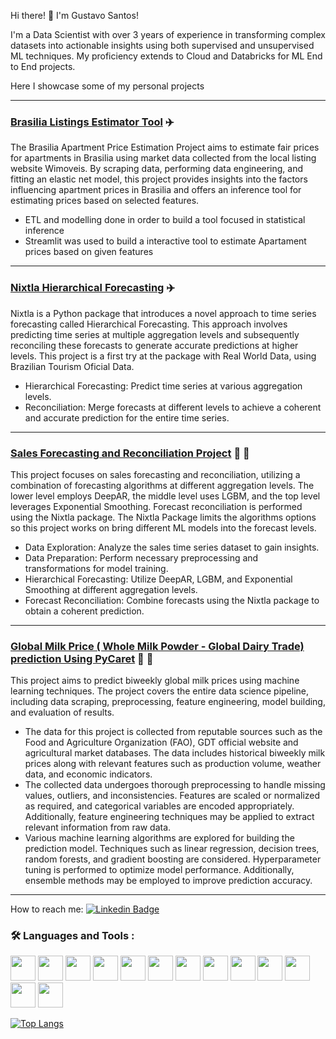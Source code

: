 

Hi there! 👋 I'm Gustavo Santos!

I'm a Data Scientist with over 3 years of experience in transforming complex datasets into actionable insights using both supervised and unsupervised ML techniques. My proficiency extends to Cloud and Databricks for ML End to End projects.

Here I showcase some of my personal projects

---

### [Brasilia Listings Estimator Tool](https://github.com/gustavomfsantos/Wimoveis_project.git) :airplane:
The Brasilia Apartment Price Estimation Project aims to estimate fair prices for apartments in Brasilia using market data collected from the local listing website Wimoveis. By scraping data, performing data engineering, and fitting an elastic net model, this project provides insights into the factors influencing apartment prices in Brasilia and offers an inference tool for estimating prices based on selected features.
  - ETL and modelling done in order to build a tool focused in statistical inference
  - Streamlit was used to build a interactive tool to estimate Apartament prices based on given features

---

### [Nixtla Hierarchical Forecasting](https://github.com/gustavomfsantos/hierarchical_forecast.git) :airplane:
Nixtla is a Python package that introduces a novel approach to time series forecasting called Hierarchical Forecasting. This approach involves predicting time series at multiple aggregation levels and subsequently reconciling these forecasts to generate accurate predictions at higher levels. This project is a first try at the package with Real World Data, using Brazilian Tourism Oficial Data.
  - Hierarchical Forecasting: Predict time series at various aggregation levels.
  - Reconciliation: Merge forecasts at different levels to achieve a coherent and accurate prediction for the entire time series.

---

### [Sales Forecasting and Reconciliation Project](https://github.com/gustavomfsantos/Template_Time_Series.git) :arrow_down_small: :arrow_up_small:
This project focuses on sales forecasting and reconciliation, utilizing a combination of forecasting algorithms at different aggregation levels. The lower level employs DeepAR, the middle level uses LGBM, and the top level leverages Exponential Smoothing. Forecast reconciliation is performed using the Nixtla package. The Nixtla Package limits the algorithms options so this project works on bring different ML models into the forecast levels.
  - Data Exploration: Analyze the sales time series dataset to gain insights.
  - Data Preparation: Perform necessary preprocessing and transformations for model training.
  - Hierarchical Forecasting: Utilize DeepAR, LGBM, and Exponential Smoothing at different aggregation levels.
  - Forecast Reconciliation: Combine forecasts using the Nixtla package to obtain a coherent prediction.

---

### [Global Milk Price ( Whole Milk Powder - Global Dairy Trade) prediction Using PyCaret](https://github.com/gustavomfsantos/Global_Milk_Price.git) 🐄 🥛
This project aims to predict biweekly global milk prices using machine learning techniques. The project covers the entire data science pipeline, including data scraping, preprocessing, feature engineering, model building, and evaluation of results.
  - The data for this project is collected from reputable sources such as the Food and Agriculture Organization (FAO), GDT official website and agricultural market databases. The data includes historical biweekly milk prices along with relevant features such as production volume, weather data, and economic indicators.
  - The collected data undergoes thorough preprocessing to handle missing values, outliers, and inconsistencies. Features are scaled or normalized as required, and categorical variables are encoded appropriately. Additionally, feature engineering techniques may be applied to extract relevant information from raw data.
  - Various machine learning algorithms are explored for building the prediction model. Techniques such as linear regression, decision trees, random forests, and gradient boosting are considered. Hyperparameter tuning is performed to optimize model performance. Additionally, ensemble methods may be employed to improve prediction accuracy.


---

 How to reach me: [![Linkedin Badge](https://img.shields.io/badge/-gus-blue?style=flat&logo=Linkedin&logoColor=white)](https://www.linkedin.com/in/gustavo-santos-datainsights/)











 ### :hammer_and_wrench: Languages and Tools :

<img src="https://cdn.jsdelivr.net/gh/devicons/devicon/icons/python/python-original-wordmark.svg"  width="40" height="40" /> <img src="https://cdn.jsdelivr.net/gh/devicons/devicon/icons/git/git-original-wordmark.svg"  width="40" height="40" /> <img src="https://cdn.jsdelivr.net/gh/devicons/devicon/icons/googlecloud/googlecloud-original-wordmark.svg"  width="40" height="40" /> <img src="https://cdn.jsdelivr.net/gh/devicons/devicon/icons/jupyter/jupyter-original-wordmark.svg" width="40" height="40"  /> <img src="https://cdn.jsdelivr.net/gh/devicons/devicon/icons/linux/linux-original.svg" width="40" height="40"  /> <img src="https://cdn.jsdelivr.net/gh/devicons/devicon/icons/mysql/mysql-original-wordmark.svg" width="40" height="40"  /> <img src="https://cdn.jsdelivr.net/gh/devicons/devicon/icons/postgresql/postgresql-original-wordmark.svg" width="40" height="40"  /> <img src="https://cdn.jsdelivr.net/gh/devicons/devicon/icons/numpy/numpy-original-wordmark.svg" width="40" height="40"  /> <img src="https://cdn.jsdelivr.net/gh/devicons/devicon/icons/selenium/selenium-original.svg" width="40" height="40"  /> <img src="https://cdn.jsdelivr.net/gh/devicons/devicon/icons/tensorflow/tensorflow-original-wordmark.svg"  width="40" height="40" /> <img src="https://cdn.jsdelivr.net/gh/devicons/devicon/icons/pytorch/pytorch-plain-wordmark.svg" width="40" height="40"  /> <img src="https://cdn.jsdelivr.net/gh/devicons/devicon/icons/docker/docker-plain.svg" width="40" height="40" />  <img src="https://cdn.jsdelivr.net/gh/devicons/devicon/icons/amazonwebservices/amazonwebservices-plain-wordmark.svg" width="40" height="40" />
          
          
          
          
          
[![Top Langs](https://github-readme-stats.vercel.app/api/top-langs/?username=gustavomfsantos)](https://github.com/gustavomfsantos/github-readme-stats)


